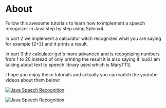 # About

Follow this awesome tutorials to learn how to implement a speech recognizer in Java step by step using Sphinx4.

In part 2 we implement a calculator witch recognizes what you are saying for example (2+2) and it prints a result.

In part 3 the calculator get's more advanced and is recognizing numbers from 1 to 20,instead of only printing the result it is also saying it loud.I am talking about text to speech library used which is MaryTTS.

I hope you enjoy these tutorials and actually you can watch the youtube videos about them below:


[![Java Speech Recognition](http://img.youtube.com/vi/R8vsXKFTee0/0.jpg)](https://www.youtube.com/watch?v=R8vsXKFTee0)

![Java Speech Recognition](https://github.com/goxr3plus/Java-Speech-Recognizer-Tutorial--Calculator/blob/master/ScreenShot10312.png)
